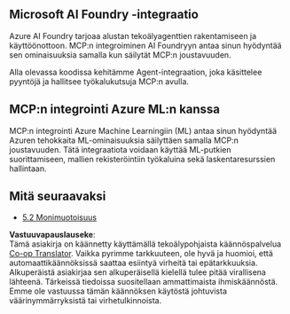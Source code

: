 <!--
CO_OP_TRANSLATOR_METADATA:
{
  "original_hash": "33daea2e41ef7635cf13c41d6a3ea773",
  "translation_date": "2025-06-13T00:16:57+00:00",
  "source_file": "05-AdvancedTopics/mcp-integration/README.md",
  "language_code": "fi"
}
-->
## Microsoft AI Foundry -integraatio

Azure AI Foundry tarjoaa alustan tekoälyagenttien rakentamiseen ja käyttöönottoon. MCP:n integroiminen AI Foundryyn antaa sinun hyödyntää sen ominaisuuksia samalla kun säilytät MCP:n joustavuuden.

Alla olevassa koodissa kehitämme Agent-integraation, joka käsittelee pyyntöjä ja hallitsee työkalukutsuja MCP:n avulla.

## MCP:n integrointi Azure ML:n kanssa

MCP:n integrointi Azure Machine Learningiin (ML) antaa sinun hyödyntää Azuren tehokkaita ML-ominaisuuksia säilyttäen samalla MCP:n joustavuuden. Tätä integraatiota voidaan käyttää ML-putkien suorittamiseen, mallien rekisteröintiin työkaluina sekä laskentaresurssien hallintaan.

## Mitä seuraavaksi

- [5.2 Monimuotoisuus](../mcp-multi-modality/README.md)

**Vastuuvapauslauseke**:  
Tämä asiakirja on käännetty käyttämällä tekoälypohjaista käännöspalvelua [Co-op Translator](https://github.com/Azure/co-op-translator). Vaikka pyrimme tarkkuuteen, ole hyvä ja huomioi, että automaattikäännöksissä saattaa esiintyä virheitä tai epätarkkuuksia. Alkuperäistä asiakirjaa sen alkuperäisellä kielellä tulee pitää virallisena lähteenä. Tärkeissä tiedoissa suositellaan ammattimaista ihmiskäännöstä. Emme ole vastuussa tämän käännöksen käytöstä johtuvista väärinymmärryksistä tai virhetulkinnoista.